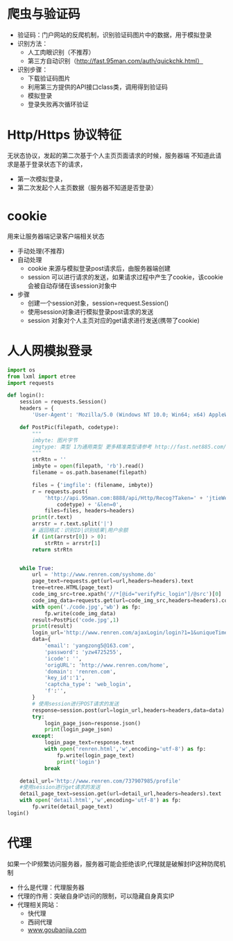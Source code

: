 # 爬虫与验证码
* 验证码：门户网站的反爬机制，识别验证码图片中的数据，用于模拟登录
* 识别方法：
    * 人工肉眼识别（不推荐）
    * 第三方自动识别（http://fast.95man.com/auth/quickchk.html）
* 识别步骤：        
    * 下载验证码图片
    * 利用第三方提供的API接口class类，调用得到验证码
    * 模拟登录
    * 登录失败再次循环验证

# Http/Https 协议特征
无状态协议，发起的第二次基于个人主页页面请求的时候，服务器端
不知道此请求是基于登录状态下的请求，
* 第一次模拟登录，
* 第二次发起个人主页数据（服务器不知道是否登录）

# cookie
用来让服务器端记录客户端相关状态
* 手动处理(不推荐)
* 自动处理
    * cookie 来源与模拟登录post请求后，由服务器端创建
    * session 可以进行请求的发送，如果请求过程中产生了cookie，该cookie会被自动存储在该session对象中
* 步骤
    * 创建一个session对象，session=request.Session()
    * 使用session对象进行模拟登录post请求的发送
    * session 对象对个人主页对应的get请求进行发送(携带了cookie)
    
 
# 人人网模拟登录
```python
import os
from lxml import etree
import requests

def login():
    session = requests.Session()
    headers = {
        'User-Agent': 'Mozilla/5.0 (Windows NT 10.0; Win64; x64) AppleWebKit/537.36 (KHTML, like Gecko) Chrome/84.0.4147.89 Safari/537.36'}

    def PostPic(filepath, codetype):
        """
        imbyte: 图片字节
        imgtype: 类型 1为通用类型 更多精准类型请参考 http://fast.net885.com/auth/main.html
        """
        strRtn = ''
        imbyte = open(filepath, 'rb').read()
        filename = os.path.basename(filepath)

        files = {'imgfile': (filename, imbyte)}
        r = requests.post(
            'http://api.95man.com:8888/api/Http/Recog?Taken=' + 'jtieWeoEN49wBnBnXnymcTF1Lwkz' + '&imgtype=' + str(
                codetype) + '&len=0',
            files=files, headers=headers)
        print(r.text)
        arrstr = r.text.split('|')
        # 返回格式：识别ID|识别结果|用户余额
        if (int(arrstr[0]) > 0):
            strRtn = arrstr[1]
        return strRtn


    while True:
        url = 'http://www.renren.com/syshome.do'
        page_text=requests.get(url=url,headers=headers).text
        tree=etree.HTML(page_text)
        code_img_src=tree.xpath('//*[@id="verifyPic_login"]/@src')[0]
        code_img_data=requests.get(url=code_img_src,headers=headers).content
        with open('./code.jpg','wb') as fp:
            fp.write(code_img_data)
        result=PostPic('code.jpg',1)
        print(result)
        login_url='http://www.renren.com/ajaxLogin/login?1=1&uniqueTimestamp=2020642348380'
        data={
            'email': 'yangzong5@163.com',
            'password': 'yzw4725255',
            'icode': '',
            'origURL': 'http://www.renren.com/home',
            'domain': 'renren.com',
            'key_id':'1',
            'captcha_type': 'web_login',
            'f':'',
        }
        # 使用session进行POST请求的发送
        response=session.post(url=login_url,headers=headers,data=data)
        try:
            login_page_json=response.json()
            print(login_page_json)
        except:
            login_page_text=response.text
            with open('renren.html','w',encoding='utf-8') as fp:
                fp.write(login_page_text)
                print('login')
            break

    detail_url='http://www.renren.com/737907985/profile'
    #使用session进行get请求的发送
    detail_page_text=session.get(url=detail_url,headers=headers).text
    with open('detail.html','w',encoding='utf-8') as fp:
        fp.write(detail_page_text)
login()
```

# 代理
如果一个IP频繁访问服务器，服务器可能会拒绝该IP,代理就是破解封IP这种防爬机制
* 什么是代理：代理服务器
* 代理的作用：突破自身IP访问的限制，可以隐藏自身真实IP
* 代理相关网站：
    * 快代理
    * 西祠代理
    * www.goubanjia.com